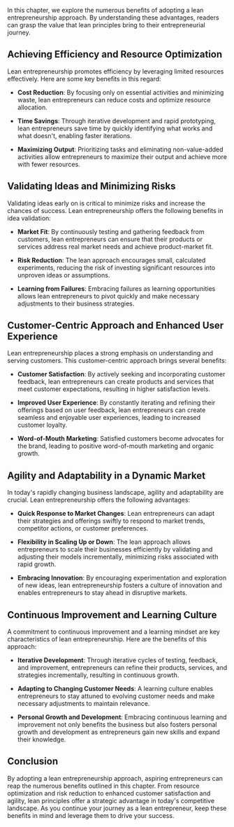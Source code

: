 
In this chapter, we explore the numerous benefits of adopting a lean entrepreneurship approach. By understanding these advantages, readers can grasp the value that lean principles bring to their entrepreneurial journey.

Achieving Efficiency and Resource Optimization
----------------------------------------------

Lean entrepreneurship promotes efficiency by leveraging limited resources effectively. Here are some key benefits in this regard:

* **Cost Reduction**: By focusing only on essential activities and minimizing waste, lean entrepreneurs can reduce costs and optimize resource allocation.

* **Time Savings**: Through iterative development and rapid prototyping, lean entrepreneurs save time by quickly identifying what works and what doesn't, enabling faster iterations.

* **Maximizing Output**: Prioritizing tasks and eliminating non-value-added activities allow entrepreneurs to maximize their output and achieve more with fewer resources.

Validating Ideas and Minimizing Risks
-------------------------------------

Validating ideas early on is critical to minimize risks and increase the chances of success. Lean entrepreneurship offers the following benefits in idea validation:

* **Market Fit**: By continuously testing and gathering feedback from customers, lean entrepreneurs can ensure that their products or services address real market needs and achieve product-market fit.

* **Risk Reduction**: The lean approach encourages small, calculated experiments, reducing the risk of investing significant resources into unproven ideas or assumptions.

* **Learning from Failures**: Embracing failures as learning opportunities allows lean entrepreneurs to pivot quickly and make necessary adjustments to their business strategies.

Customer-Centric Approach and Enhanced User Experience
------------------------------------------------------

Lean entrepreneurship places a strong emphasis on understanding and serving customers. This customer-centric approach brings several benefits:

* **Customer Satisfaction**: By actively seeking and incorporating customer feedback, lean entrepreneurs can create products and services that meet customer expectations, resulting in higher satisfaction levels.

* **Improved User Experience**: By constantly iterating and refining their offerings based on user feedback, lean entrepreneurs can create seamless and enjoyable user experiences, leading to increased customer loyalty.

* **Word-of-Mouth Marketing**: Satisfied customers become advocates for the brand, leading to positive word-of-mouth marketing and organic growth.

Agility and Adaptability in a Dynamic Market
--------------------------------------------

In today's rapidly changing business landscape, agility and adaptability are crucial. Lean entrepreneurship offers the following advantages:

* **Quick Response to Market Changes**: Lean entrepreneurs can adapt their strategies and offerings swiftly to respond to market trends, competitor actions, or customer preferences.

* **Flexibility in Scaling Up or Down**: The lean approach allows entrepreneurs to scale their businesses efficiently by validating and adjusting their models incrementally, minimizing risks associated with rapid growth.

* **Embracing Innovation**: By encouraging experimentation and exploration of new ideas, lean entrepreneurship fosters a culture of innovation and enables entrepreneurs to stay ahead in disruptive markets.

Continuous Improvement and Learning Culture
-------------------------------------------

A commitment to continuous improvement and a learning mindset are key characteristics of lean entrepreneurship. Here are the benefits of this approach:

* **Iterative Development**: Through iterative cycles of testing, feedback, and improvement, entrepreneurs can refine their products, services, and strategies incrementally, resulting in continuous growth.

* **Adapting to Changing Customer Needs**: A learning culture enables entrepreneurs to stay attuned to evolving customer needs and make necessary adjustments to maintain relevance.

* **Personal Growth and Development**: Embracing continuous learning and improvement not only benefits the business but also fosters personal growth and development as entrepreneurs gain new skills and expand their knowledge.

Conclusion
-------------------------------------------------------

By adopting a lean entrepreneurship approach, aspiring entrepreneurs can reap the numerous benefits outlined in this chapter. From resource optimization and risk reduction to enhanced customer satisfaction and agility, lean principles offer a strategic advantage in today's competitive landscape. As you continue your journey as a lean entrepreneur, keep these benefits in mind and leverage them to drive your success.
